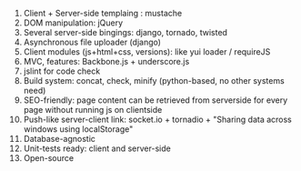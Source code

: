 1. Client + Server-side templaing : mustache
2. DOM manipulation: jQuery
3. Several server-side bingings: django, tornado, twisted
4. Asynchronous file uploader (django)
5. Client modules (js+html+css, versions): like yui loader / requireJS
6. MVC, features: Backbone.js + underscore.js
7. jslint for code check
8. Build system: concat, check, minify (python-based, no other systems need)
9. SEO-friendly: page content can be retrieved from serverside for every page without running js on clientside
10. Push-like server-client link: socket.io + tornadio + "Sharing data across windows using localStorage"
11. Database-agnostic
12. Unit-tests ready: client and server-side
13. Open-source
